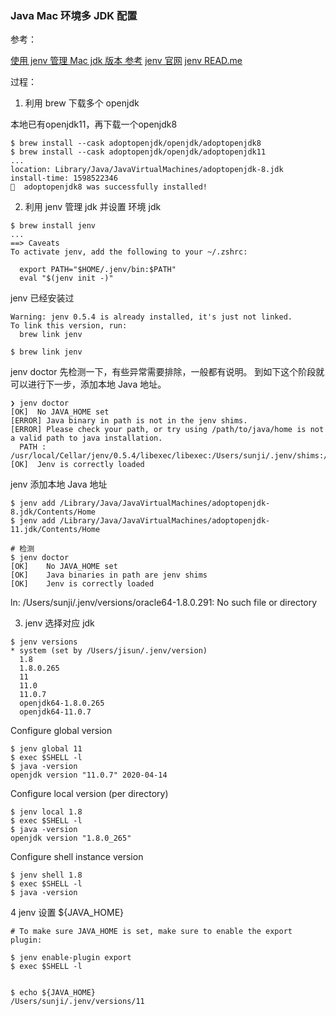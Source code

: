 ### Java  Mac 环境多 JDK 配置

参考：

[使用 jenv 管理 Mac jdk 版本 参考](https://codinglife.tech/2019/09/manage-multiple-java-versions-on-mac/)
[jenv 官网](https://www.jenv.be/)
[jenv READ.me](https://github.com/jenv/jenv/blob/master/README.md)

过程：

1. 利用 brew 下载多个 openjdk

本地已有openjdk11，再下载一个openjdk8

```shell
$ brew install --cask adoptopenjdk/openjdk/adoptopenjdk8
$ brew install --cask adoptopenjdk/openjdk/adoptopenjdk11
...
location: Library/Java/JavaVirtualMachines/adoptopenjdk-8.jdk
install-time: 1598522346
🍺  adoptopenjdk8 was successfully installed!
```

2. 利用 jenv 管理 jdk 并设置 环境 jdk

```shell
$ brew install jenv
...
==> Caveats
To activate jenv, add the following to your ~/.zshrc:

  export PATH="$HOME/.jenv/bin:$PATH"
  eval "$(jenv init -)"
```

jenv 已经安装过
```shell
Warning: jenv 0.5.4 is already installed, it's just not linked.
To link this version, run:
  brew link jenv

$ brew link jenv
```

jenv doctor 先检测一下，有些异常需要排除，一般都有说明。
到如下这个阶段就可以进行下一步，添加本地 Java 地址。
```shell
❯ jenv doctor
[OK]  No JAVA_HOME set
[ERROR] Java binary in path is not in the jenv shims.
[ERROR] Please check your path, or try using /path/to/java/home is not a valid path to java installation.
  PATH : /usr/local/Cellar/jenv/0.5.4/libexec/libexec:/Users/sunji/.jenv/shims:/usr/local/bin:/usr/bin:/bin:/usr/sbin:/sbin:/Users/sunji/Library/Python/3.8/bin:/Users/sunji/Library/Python/3.8/bin
[OK]  Jenv is correctly loaded
```


jenv 添加本地 Java 地址
```shell
$ jenv add /Library/Java/JavaVirtualMachines/adoptopenjdk-8.jdk/Contents/Home
$ jenv add /Library/Java/JavaVirtualMachines/adoptopenjdk-11.jdk/Contents/Home

# 检测
$ jenv doctor
[OK]    No JAVA_HOME set
[OK]    Java binaries in path are jenv shims
[OK]    Jenv is correctly loaded
```
ln: /Users/sunji/.jenv/versions/oracle64-1.8.0.291: No such file or directory



3. jenv 选择对应 jdk

```shell
$ jenv versions
* system (set by /Users/jisun/.jenv/version)
  1.8
  1.8.0.265
  11
  11.0
  11.0.7
  openjdk64-1.8.0.265
  openjdk64-11.0.7
```

Configure global version
```shell
$ jenv global 11
$ exec $SHELL -l
$ java -version
openjdk version "11.0.7" 2020-04-14
```

Configure local version (per directory)
```shell
$ jenv local 1.8
$ exec $SHELL -l
$ java -version
openjdk version "1.8.0_265"
```

Configure shell instance version
```shell
$ jenv shell 1.8
$ exec $SHELL -l
$ java -version
```

4 jenv 设置 ${JAVA_HOME}

```shell
# To make sure JAVA_HOME is set, make sure to enable the export plugin:

$ jenv enable-plugin export
$ exec $SHELL -l


$ echo ${JAVA_HOME}
/Users/sunji/.jenv/versions/11

```




